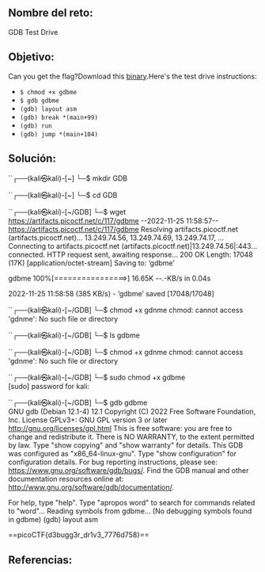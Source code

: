 ## Nombre del reto:
GDB Test Drive

## Objetivo:
Can you get the flag?Download this [binary](https://artifacts.picoctf.net/c/117/gdbme).Here's the test drive instructions:

-   `$ chmod +x gdbme`
-   `$ gdb gdbme`
-   `(gdb) layout asm`
-   `(gdb) break *(main+99)`
-   `(gdb) run`
-   `(gdb) jump *(main+104)`

## Solución:
``┌──(kali㉿kali)-[~]
└─$ mkdir GDB                                                               
                                                                             
``┌──(kali㉿kali)-[~]
└─$ cd GDB 
                                                                             
``┌──(kali㉿kali)-[~/GDB]
└─$ wget https://artifacts.picoctf.net/c/117/gdbme
--2022-11-25 11:58:57--  https://artifacts.picoctf.net/c/117/gdbme
Resolving artifacts.picoctf.net (artifacts.picoctf.net)... 13.249.74.56, 13.249.74.69, 13.249.74.17, ...
Connecting to artifacts.picoctf.net (artifacts.picoctf.net)|13.249.74.56|:443... connected.
HTTP request sent, awaiting response... 200 OK
Length: 17048 (17K) [application/octet-stream]
Saving to: ‘gdbme’

gdbme               100%[================>]  16.65K  --.-KB/s    in 0.04s   

2022-11-25 11:58:58 (385 KB/s) - ‘gdbme’ saved [17048/17048]

                                                                             
``┌──(kali㉿kali)-[~/GDB]
└─$ chmod +x gdnme
chmod: cannot access 'gdnme': No such file or directory
                                                                             
``┌──(kali㉿kali)-[~/GDB]
└─$ ls
gdbme
                                                                             
``┌──(kali㉿kali)-[~/GDB]
└─$ chmod +x gdnme
chmod: cannot access 'gdnme': No such file or directory
                                                                             
``┌──(kali㉿kali)-[~/GDB]
└─$ sudo chmod +x gdbme         
[sudo] password for kali: 


``┌──(kali㉿kali)-[~/GDB]
└─$ gdb gdbme                    
GNU gdb (Debian 12.1-4) 12.1
Copyright (C) 2022 Free Software Foundation, Inc.
License GPLv3+: GNU GPL version 3 or later <http://gnu.org/licenses/gpl.html>
This is free software: you are free to change and redistribute it.
There is NO WARRANTY, to the extent permitted by law.
Type "show copying" and "show warranty" for details.
This GDB was configured as "x86_64-linux-gnu".
Type "show configuration" for configuration details.
For bug reporting instructions, please see:
<https://www.gnu.org/software/gdb/bugs/>.
Find the GDB manual and other documentation resources online at:
    <http://www.gnu.org/software/gdb/documentation/>.

For help, type "help".
Type "apropos word" to search for commands related to "word"...
Reading symbols from gdbme...
(No debugging symbols found in gdbme)
(gdb) layout asm

==picoCTF{d3bugg3r_dr1v3_7776d758}==

## Referencias:
